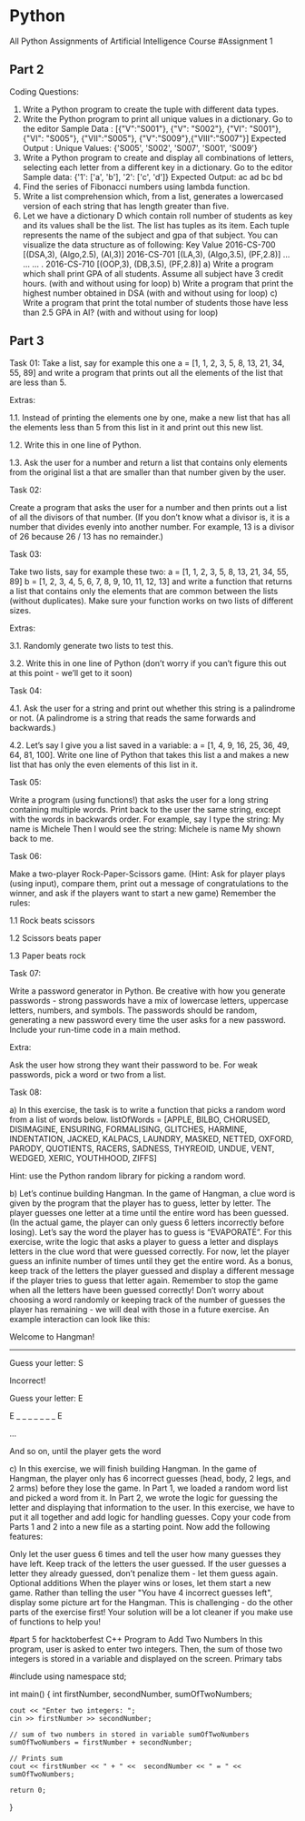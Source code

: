 # Python
All Python Assignments of Artificial Intelligence Course
#Assignment 1

## Part 2
Coding Questions:
1. Write a Python program to create the tuple with different data types.
2. Write the Python program to print all unique values in a dictionary. Go to the editor
Sample Data : [{"V":"S001"}, {"V": "S002"}, {"VI": "S001"}, {"VI": "S005"},
{"VII":"S005"}, {"V":"S009"},{"VIII":"S007"}]
Expected Output : Unique Values: {'S005', 'S002', 'S007', 'S001', 'S009'}
3. Write a Python program to create and display all combinations of letters, selecting each
letter from a different key in a dictionary. Go to the editor
Sample data: {'1': ['a', 'b'], '2': ['c', 'd']}
Expected Output:
ac
ad
bc
bd
4. Find the series of Fibonacci numbers using lambda function.
5. Write a list comprehension which, from a list, generates a lowercased version of each string
that has length greater than five.
6. Let we have a dictionary D which contain roll number of students as key and its values
shall be the list. The list has tuples as its item. Each tuple represents the name of the subject
and gpa of that subject. You can visualize the data structure as of following:
Key Value
2016-CS-700 [(DSA,3), (Algo,2.5), (AI,3)]
2016-CS-701 [(LA,3), (Algo,3.5), (PF,2.8)]
… …
… .
2016-CS-710 [(OOP,3), (DB,3.5), (PF,2.8)]
a) Write a program which shall print GPA of all students. Assume all subject have 3 credit
hours. (with and without using for loop)
b) Write a program that print the highest number obtained in DSA (with and without using
for loop)
c) Write a program that print the total number of students those have less than 2.5 GPA in
AI? (with and without using for loop)

## Part 3
Task 01:
Take a list, say for example this one
a = [1, 1, 2, 3, 5, 8, 13, 21, 34, 55, 89]
and write a program that prints out all the elements of the list that are less than 5.

Extras:

1.1. Instead of printing the elements one by one, make a new list that has all the
elements less than 5 from this list in it and print out this new list.

1.2. Write this in one line of Python.

1.3. Ask the user for a number and return a list that contains only elements from the
original list a that are smaller than that number given by the user.

Task 02:

Create a program that asks the user for a number and then prints out a list of all the divisors of
that number. (If you don’t know what a divisor is, it is a number that divides evenly into another
number. For example, 13 is a divisor of 26 because 26 / 13 has no remainder.)

Task 03:

Take two lists, say for example these two:
a = [1, 1, 2, 3, 5, 8, 13, 21, 34, 55, 89]
b = [1, 2, 3, 4, 5, 6, 7, 8, 9, 10, 11, 12, 13]
and write a function that returns a list that contains only the elements that are common between
the lists (without duplicates). Make sure your function works on two lists of different sizes.

Extras:

3.1. Randomly generate two lists to test this.

3.2. Write this in one line of Python (don’t worry if you can’t figure this out at this point - we’ll
get to it soon)

Task 04:

4.1. Ask the user for a string and print out whether this string is a palindrome or not.
(A palindrome is a string that reads the same forwards and backwards.)

4.2. Let’s say I give you a list saved in a variable: a = [1, 4, 9, 16, 25, 36, 49,
64, 81, 100]. Write one line of Python that takes this list a and makes a new list that
has only the even elements of this list in it.

Task 05:

Write a program (using functions!) that asks the user for a long string containing multiple
words. Print back to the user the same string, except with the words in backwards order. For
example, say I type the string:
My name is Michele
Then I would see the string:
Michele is name My
shown back to me.

Task 06:

Make a two-player Rock-Paper-Scissors game. (Hint: Ask for player plays (using input), compare
them, print out a message of congratulations to the winner, and ask if the players want to start
a new game)
Remember the rules:

1.1 Rock beats scissors

1.2 Scissors beats paper

1.3 Paper beats rock

Task 07:

Write a password generator in Python. Be creative with how you generate passwords - strong
passwords have a mix of lowercase letters, uppercase letters, numbers, and symbols. The
passwords should be random, generating a new password every time the user asks for a new
password. Include your run-time code in a main method.

Extra:

 Ask the user how strong they want their password to be. For weak passwords, pick a word or
two from a list.

Task 08:

a) In this exercise, the task is to write a function that picks a random word from a list of
words below. listOfWords = [APPLE, BILBO, CHORUSED, DISIMAGINE,
ENSURING, FORMALISING, GLITCHES, HARMINE, INDENTATION, JACKED,
KALPACS, LAUNDRY, MASKED, NETTED, OXFORD, PARODY, QUOTIENTS,
RACERS, SADNESS, THYREOID, UNDUE, VENT, WEDGED, XERIC, YOUTHHOOD,
ZIFFS]

Hint: use the Python random library for picking a random word.

b) Let’s continue building Hangman. In the game of Hangman, a clue word is given by the
program that the player has to guess, letter by letter. The player guesses one letter at a
time until the entire word has been guessed. (In the actual game, the player can only
guess 6 letters incorrectly before losing).
Let’s say the word the player has to guess is “EVAPORATE”. For this exercise, write the logic
that asks a player to guess a letter and displays letters in the clue word that were guessed
correctly. For now, let the player guess an infinite number of times until they get the entire word.
As a bonus, keep track of the letters the player guessed and display a different message if the
player tries to guess that letter again. Remember to stop the game when all the letters have been
guessed correctly! Don’t worry about choosing a word randomly or keeping track of the number
of guesses the player has remaining - we will deal with those in a future exercise.
An example interaction can look like this:

 Welcome to Hangman!
_ _ _ _ _ _ _ _ _
 Guess your letter: S
 
Incorrect!

 Guess your letter: E
 
E _ _ _ _ _ _ _ E

...

And so on, until the player gets the word

c) In this exercise, we will finish building Hangman. In the game of Hangman, the player only
has 6 incorrect guesses (head, body, 2 legs, and 2 arms) before they lose the game.
In Part 1, we loaded a random word list and picked a word from it. In Part 2, we wrote the logic
for guessing the letter and displaying that information to the user. In this exercise, we have to
put it all together and add logic for handling guesses.
Copy your code from Parts 1 and 2 into a new file as a starting point. Now add the following
features:

 Only let the user guess 6 times and tell the user how many guesses they have left.
 Keep track of the letters the user guessed. If the user guesses a letter they already guessed,
don’t penalize them - let them guess again.
Optional additions
 When the player wins or loses, let them start a new game.
 Rather than telling the user "You have 4 incorrect guesses left", display some picture art for
the Hangman. This is challenging - do the other parts of the exercise first!
Your solution will be a lot cleaner if you make use of functions to help you!




 #part 5 for hacktoberfest
 C++ Program to Add Two Numbers
In this program, user is asked to enter two integers. Then, the sum of those two integers is stored in a variable and displayed on the screen. Primary tabs

#include <iostream>
using namespace std;

int main()
{
    int firstNumber, secondNumber, sumOfTwoNumbers;
    
    cout << "Enter two integers: ";
    cin >> firstNumber >> secondNumber;

    // sum of two numbers in stored in variable sumOfTwoNumbers
    sumOfTwoNumbers = firstNumber + secondNumber;

    // Prints sum 
    cout << firstNumber << " + " <<  secondNumber << " = " << sumOfTwoNumbers;     

    return 0;
}
